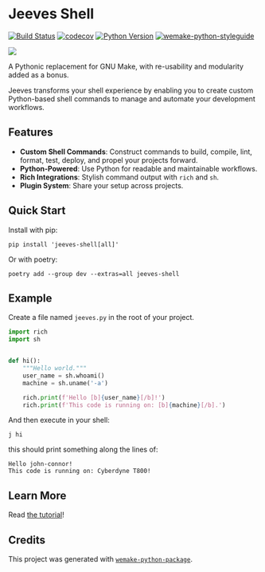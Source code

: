 # Jeeves Shell

[![Build Status](https://github.com/jeeves-sh/jeeves-shell/workflows/test/badge.svg?branch=master&event=push)](https://github.com/jeeves-sh/jeeves-shell/actions?query=workflow%3Atest)
[![codecov](https://codecov.io/gh/jeeves-sh/jeeves-shell/branch/master/graph/badge.svg)](https://codecov.io/gh/jeeves-sh/jeeves-shell)
[![Python Version](https://img.shields.io/pypi/pyversions/jeeves-shell.svg)](https://pypi.org/project/jeeves-shell/)
[![wemake-python-styleguide](https://img.shields.io/badge/style-wemake-000000.svg)](https://github.com/wemake-services/wemake-python-styleguide)

![](docs/assets/cover.png)

A Pythonic replacement for GNU Make, with re-usability and modularity added as a bonus.

Jeeves transforms your shell experience by enabling you to create custom Python-based shell commands to manage and automate your development workflows.

## Features

- **Custom Shell Commands**: Construct commands to build, compile, lint, format, test, deploy, and propel your projects forward.
- **Python-Powered**: Use Python for readable and maintainable workflows.
- **Rich Integrations**: Stylish command output with `rich` and `sh`.
- **Plugin System**: Share your setup across projects.

## Quick Start

Install with pip:

    pip install 'jeeves-shell[all]'

Or with poetry:

    poetry add --group dev --extras=all jeeves-shell

## Example

Create a file named `jeeves.py` in the root of your project.

```python
import rich
import sh


def hi():
    """Hello world."""
    user_name = sh.whoami()
    machine = sh.uname('-a')

    rich.print(f'Hello [b]{user_name}[/b]!')
    rich.print(f'This code is running on: [b]{machine}[/b].')
```

And then execute in your shell:

```shell
j hi
```

this should print something along the lines of:

```
Hello john-connor!
This code is running on: Cyberdyne T800!
```

## Learn More

Read [the tutorial](https://jeeves.sh/jeeves-py/)!

## Credits

This project was generated with [`wemake-python-package`](https://github.com/wemake-services/wemake-python-package).
